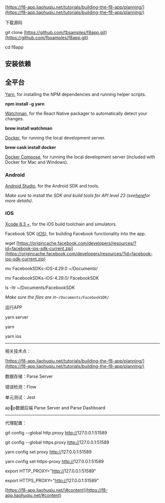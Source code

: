 [https://f8-app.liaohuqiu.net/tutorials/building-the-f8-app/planning/](https://f8-app.liaohuqiu.net/tutorials/building-the-f8-app/planning/)

下载源码

git clone [https://github.com/fbsamples/f8app.git](https://github.com/fbsamples/f8app.git)

cd f8app

## 安装依赖

## 全平台

[Yarn](https://yarnpkg.com/en/docs/install), for installing the NPM dependencies and running helper scripts.

**npm install -g yarn**

[Watchman](https://facebook.github.io/watchman/docs/install.html), for the React Native packager to automatically detect your changes.

**brew install watchman**

[Docker](https://docs.docker.com/engine/installation/), for running the local development server.

**brew cask install docker**

[Docker Compose](https://docs.docker.com/compose/install/), for running the local development server \(included with Docker for Mac and Windows\).

### Android

[Android Studio](https://developer.android.com/studio/install.html), for the Android SDK and tools.

_Make sure to install the SDK and build tools for API level 23 \(see_[_here_](https://facebook.github.io/react-native/docs/getting-started.html)_for more details\)._

### iOS

[Xcode 8.3 +](https://developer.apple.com/download/), for the iOS build toolchain and simulators.

Facebook SDK \([iOS](https://developers.facebook.com/docs/ios/)\), for building Facebook functionality into the app.

wget [https://origincache.facebook.com/developers/resources/?id=facebook-ios-sdk-current.zip](https://origincache.facebook.com/developers/resources/?id=facebook-ios-sdk-current.zip)

mv FacebookSDKs-iOS-4.29.0 ~/Documents/

mv FacebookSDKs-iOS-4.29.0/ FacebookSDK

ls -ltr ~/Documents/FacebookSDK

_Make sure the files are in_`~/Documents/FacebookSDK/`

运行APP

yarn server

yarn

yarn ios

---

相关技术点：

[https://f8-app.liaohuqiu.net/tutorials/building-the-f8-app/planning/](https://f8-app.liaohuqiu.net/tutorials/building-the-f8-app/planning/)

数据存储：Parse Server

错误检测：Flow

单元测试：Jest

app数据后端  Parse Server  and Parse Dashboard

---

代理配置：

git config --global http.proxy [http://](http://192.168.1.12:8888)127.0.0.1:51589

git config --global https.proxy [http://](http://192.168.1.12:8888)127.0.0.1:51589

yarn config set proxy [http://](http://192.168.1.12:8888)127.0.0.1:51589

yarn config set https-proxy [http://](http://192.168.1.12:8888)127.0.0.1:51589

export HTTP\_PROXY="[http://](http://192.168.1.12:8888)127.0.0.1:51589"

export HTTPS\_PROXY="[http://](http://192.168.1.12:8888)127.0.0.1:51589"

[https://f8-app.liaohuqiu.net/\#content](https://f8-app.liaohuqiu.net/#content)

